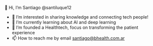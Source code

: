 👋 Hi, I’m Santiago @santiluque12
- 👀 I’m interested in sharing knowledge and connecting tech people!
- 🌱 I’m currently learning about AI and deep learning
- 💞️ I’m  founded a Healthtech, focus on transforming the patient experience
- 📫 How to reach me by email santiago@bhealth.com.ar

<!---
Santiluque12/Santiluque12 is a ✨ special ✨ repository because its `README.md` (this file) appears on your GitHub profile.
You can click the Preview link to take a look at your changes.
--->
